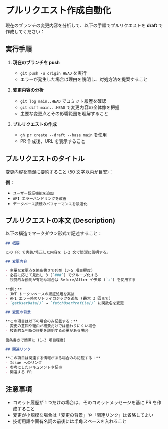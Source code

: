 # プルリクエスト作成自動化

現在のブランチの変更内容を分析して、以下の手順でプルリクエストを **draft** で作成してください：

## 実行手順

1. **現在のブランチを push**
   - `git push -u origin HEAD` を実行
   - エラーが発生した場合は理由を説明し、対処方法を提案すること

2. **変更内容の分析**
   - `git log main..HEAD` でコミット履歴を確認
   - `git diff main...HEAD` で変更内容の全体像を把握
   - 主要な変更点とその影響範囲を理解すること

3. **プルリクエストの作成**
   - `gh pr create --draft --base main` を使用
   - PR 作成後、URL を表示すること

## プルリクエストのタイトル

変更内容を簡潔に要約すること (50 文字以内が目安)：

**例：**
- `ユーザー認証機能を追加`
- `API エラーハンドリングを改善`
- `データベース接続のパフォーマンスを最適化`

## プルリクエストの本文 (Description)

以下の構造でマークダウン形式で記述すること：

```markdown
## 概要

この PR で実装/修正した内容を 1-2 文で簡潔に説明する。

## 変更内容

- 主要な変更点を箇条書きで列挙 (3-5 項目程度)
- 必要に応じて見出し 3 (`###`) でグループ化する
- 視覚的な説明が有効な場合は Before/After や矢印 (`→`) を使用する

**例：**
- JWT トークンベースの認証処理を実装
- API エラー時のリトライロジックを追加 (最大 3 回まで)
- `getUserData()` → `fetchUserProfile()` に関数名を変更

## 変更の背景

**この項目は以下の場合のみ記載する：**
- 変更の意図や理由が概要だけでは伝わりにくい場合
- 技術的な判断の根拠を説明する必要がある場合

箇条書きで簡潔に (1-3 項目程度)

## 関連リンク

**この項目は関連する情報がある場合のみ記載する：**
- Issue へのリンク
- 参考にしたドキュメントや記事
- 関連する PR
```

## 注意事項

- コミット履歴が 1 つだけの場合は、そのコミットメッセージを基に PR を作成すること
- 変更が小規模な場合は「変更の背景」や「関連リンク」は省略してよい
- 技術用語や固有名詞の前後には半角スペースを入れること
